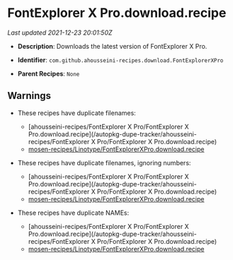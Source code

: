 # FontExplorer X Pro.download.recipe

_Last updated 2021-12-23 20:01:50Z_

- **Description**: Downloads the latest version of FontExplorer X Pro.

- **Identifier**: `com.github.ahousseini-recipes.download.FontExplorerXPro`

- **Parent Recipes**: `None`


## Warnings

- These recipes have duplicate filenames:
    - [ahousseini-recipes/FontExplorer X Pro/FontExplorer X Pro.download.recipe](/autopkg-dupe-tracker/ahousseini-recipes/FontExplorer X Pro/FontExplorer X Pro.download.recipe)
    - [mosen-recipes/Linotype/FontExplorerXPro.download.recipe](/autopkg-dupe-tracker/mosen-recipes/Linotype/FontExplorerXPro.download.recipe)

- These recipes have duplicate filenames, ignoring numbers:
    - [ahousseini-recipes/FontExplorer X Pro/FontExplorer X Pro.download.recipe](/autopkg-dupe-tracker/ahousseini-recipes/FontExplorer X Pro/FontExplorer X Pro.download.recipe)
    - [mosen-recipes/Linotype/FontExplorerXPro.download.recipe](/autopkg-dupe-tracker/mosen-recipes/Linotype/FontExplorerXPro.download.recipe)

- These recipes have duplicate NAMEs:
    - [ahousseini-recipes/FontExplorer X Pro/FontExplorer X Pro.download.recipe](/autopkg-dupe-tracker/ahousseini-recipes/FontExplorer X Pro/FontExplorer X Pro.download.recipe)
    - [mosen-recipes/Linotype/FontExplorerXPro.download.recipe](/autopkg-dupe-tracker/mosen-recipes/Linotype/FontExplorerXPro.download.recipe)